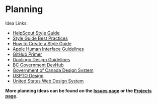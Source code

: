 # Planning

Idea Links:

- [HelpScout Style Guide](https://www.helpscout.net/blog/style-guide/)
- [Style Guide Best Practices](http://bradfrost.com/blog/post/style-guide-best-practices/)
- [How to Create a Style Guide](https://www.process.st/create-a-style-guide/)
- [Apple Human Interface Guidelines](https://developer.apple.com/design/human-interface-guidelines/)
- [GitHub Primer](https://primer.style/)
- [Duolingo Design Guidelines](https://design.duolingo.com/)
- [BC Government DevHub](https://developer.gov.bc.ca/Design-System/About)
- [Government of Canada Design System](https://www.canada.ca/en/government/about/design-system.html)
- [USPTO Design](http://uspto.github.io/designpatterns/1.x/docs/index.html)
- [United States Web Design System](https://designsystem.digital.gov/)

**More planning ideas can be found on the [Issues page](https://github.com/Dog-Face-Development/DFD-Web-Style-Guide/issues) or the [Projects page](https://github.com/Dog-Face-Development/DFD-Web-Style-Guide/projects?type=classic).**
